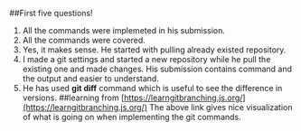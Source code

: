 ##First five questions!
1. All the commands were implemeted in his submission.
2. All the commands were covered.
3. Yes, it makes sense. He started with pulling already existed repository.
4. I made a git settings and started a new repository while he pull the existing one and made changes. His submission contains command and the output and easier to understand.
5. He has used **git diff** command which is useful to see the difference in versions.
##learning from [https://learngitbranching.js.org/](https://learngitbranching.js.org/)
The above link gives nice visualization of what is going on when implementing the git commands.

